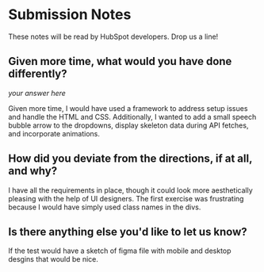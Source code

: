 # Submission Notes

These notes will be read by HubSpot developers. Drop us a line!

## Given more time, what would you have done differently?

_your answer here_

Given more time, I would have used a framework to address setup issues and handle the HTML and CSS. Additionally, I wanted to add a small speech bubble arrow to the dropdowns, display skeleton data during API fetches, and incorporate animations.

## How did you deviate from the directions, if at all, and why?

I have all the requirements in place, though it could look more aesthetically pleasing with the help of UI designers. The first exercise was frustrating because I would have simply used class names in the divs.

## Is there anything else you'd like to let us know?

If the test would have a sketch of figma file with mobile and desktop desgins that would be nice.
